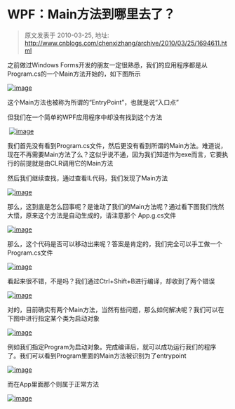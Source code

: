 # WPF：Main方法到哪里去了？ 
> 原文发表于 2010-03-25, 地址: http://www.cnblogs.com/chenxizhang/archive/2010/03/25/1694611.html 


之前做过Windows Forms开发的朋友一定很熟悉，我们的应用程序都是从Program.cs的一个Main方法开始的，如下图所示

 [![image](./images/1694611-image_thumb.png "image")](http://images.cnblogs.com/cnblogs_com/chenxizhang/WindowsLiveWriter/WPFMain_C4E2/image_2.png)

 这个Main方法也被称为所谓的“EntryPoint”，也就是说“入口点”

 但我们在一个简单的WPF应用程序中却没有找到这个方法

  [![image](./images/1694611-image_thumb_1.png "image")](http://images.cnblogs.com/cnblogs_com/chenxizhang/WindowsLiveWriter/WPFMain_C4E2/image_4.png) 

 我们首先没有看到Program.cs文件，然后更没有看到所谓的Main方法。难道说，现在不再需要Main方法了么？这似乎说不通，因为我们知道作为exe而言，它要执行的前提就是由CLR调用它的Main方法 

 然后我们继续查找，通过查看IL代码，我们发现了Main方法

 [![image](./images/1694611-image_thumb_2.png "image")](http://images.cnblogs.com/cnblogs_com/chenxizhang/WindowsLiveWriter/WPFMain_C4E2/image_6.png) 

 那么，这到底是怎么回事呢？是谁动了我们的Main方法呢？通过看下图我们恍然大悟，原来这个方法是自动生成的，请注意那个 App.g.cs文件

 [![image](./images/1694611-image_thumb_3.png "image")](http://images.cnblogs.com/cnblogs_com/chenxizhang/WindowsLiveWriter/WPFMain_C4E2/image_8.png) 

 那么，这个代码是否可以移动出来呢？答案是肯定的，我们完全可以手工做一个Program.cs文件

 [![image](./images/1694611-image_thumb_8.png "image")](http://images.cnblogs.com/cnblogs_com/chenxizhang/WindowsLiveWriter/WPFMain_C4E2/image_18.png) 

 看起来很不错，不是吗？我们通过Ctrl+Shift+B进行编译，却收到了两个错误

 [![image](./images/1694611-image_thumb_9.png "image")](http://images.cnblogs.com/cnblogs_com/chenxizhang/WindowsLiveWriter/WPFMain_C4E2/image_20.png) 

 对的，目前确实有两个Main方法，当然有些问题，那么如何解决呢？我们可以在下图中进行指定某个类为启动对象

 [![image](./images/1694611-image_thumb_6.png "image")](http://images.cnblogs.com/cnblogs_com/chenxizhang/WindowsLiveWriter/WPFMain_C4E2/image_14.png) 

 例如我们指定Program为启动对象。完成编译后，就可以成功运行我们的程序了。我们可以看到Program里面的Main方法被识别为了entrypoint

 [![image](./images/1694611-image_thumb_10.png "image")](http://images.cnblogs.com/cnblogs_com/chenxizhang/WindowsLiveWriter/WPFMain_C4E2/image_22.png) 

 而在App里面那个则属于正常方法

 [![image](./images/1694611-image_thumb_11.png "image")](http://images.cnblogs.com/cnblogs_com/chenxizhang/WindowsLiveWriter/WPFMain_C4E2/image_24.png)

